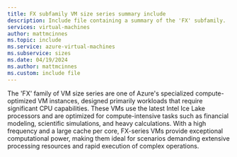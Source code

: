 ```yaml
---
title: FX subfamily VM size series summary include
description: Include file containing a summary of the 'FX' subfamily.
services: virtual-machines
author: mattmcinnes
ms.topic: include
ms.service: azure-virtual-machines
ms.subservice: sizes
ms.date: 04/19/2024
ms.author: mattmcinnes
ms.custom: include file
---
```

The 'FX' family of VM size series are one of Azure's specialized compute-optimized VM instances, designed primarily workloads that require significant CPU capabilities. These VMs use the latest Intel Ice Lake processors and are optimized for compute-intensive tasks such as financial modeling, scientific simulations, and heavy calculations. With a high frequency and a large cache per core, FX-series VMs provide exceptional computational power, making them ideal for scenarios demanding extensive processing resources and rapid execution of complex operations.